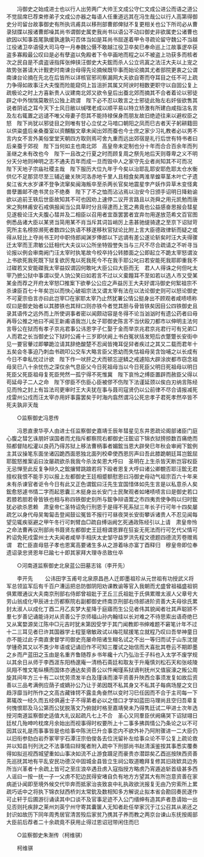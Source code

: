 <!-- { "loadSidebar": true } -->
　　冯御史之始成进士也以行人出劳两广大帅王文成公守仁文成公进公而语之道公不觉屈席巳荐束修弟子文成公亦器之每语人任重道远其在冯生哉公以行人高第得御史分司留台故事御史有所执讯甫具以移刑部曹郎俾狱不复更相关也公下所司必从曹录狱牒以报诸曹郎噪其尚书谓御史属吏我尚书以语公不动曰御史非欲属吏公诸曹也欲因以知事首尾孰缓孰速孰可否体当如是耳尚书屈遂着甲令寻疏论留守魏公不当越江役诸卫卒语侵大司马夺一月奉魏公慑不敢越江役卫卒矣巳奉命巡上江故事逻卒获盗多寡殿最公叹曰是必有孽盗以免殿者下令卒画地而程之以不被盗上功获多而核者次之民自是不虞盗诬指挥张绅挟汪御史大夫鋐而杀人公立讯寘之法汪大夫以上宠之故势张甚请大计觐吏时南谏台母得先论摘候既毕事而始论摘其尤者部院更衷之公谓南谏台论摘在先北在后皆所以详核官邪司察漏网大夫欲自寄而夺耳目之任不可上疏力争得如故事汪大夫愎而险能窥伺上旨沮折其属又阿谀时相数更职守以自固公复上疏极论之时上方喜新贵人议建南北郊又欲令皇后出蚕北郊而摘其不合者着论以邪徒辟之中外惴惴莫敢抗公独上疏谓　陛下必不忍以敢言之士邪徒此殆左右奸佞欲售其说者阴诋之耳今天下士风日敝以缄嘿老成以顺平易以特立矫激有所建白咸指沽名言及左右辄置之远谴不唯父母妻子怨其不能持禄保身而朋友故旧绝迹往来以避权臣之怒　陛下尚犹以邪徒目之则唯有甘心立仗之马喑口朝阳之凤而巳古者天子躬耕籍田以供粢盛后亲桑蚕室以资黼黻文章未闻出郊而蚕也今士庶之家少习礼教者必以男不言内女不言外美俗堂堂天朝四方取则焉可舍九重而远出郊宿是礼行后世有特书者曰后亲蚕于郊视　陛下当何如主也南北郊　高皇帝未定制也分十年而合合百余年而列圣继之未有改也今　陛下一且改之行夏之时而顾复周之祭先地后天则尊卑之义不明分天分地则神明之志不通夫百年而成一旦而毁中人之家守先业者尚知其不可而况　陛下天地子宗庙社稷主哉　陛下服历大位九年于今矣以治耶乱耶安耶危耶太仓水衡供亿不足那贷尽至三辅近畿关陜河洛赤地千里人且相食矣两淮旱蝗草茎木叶亡孑遗矣江省大水岁课不登争流窜矣闽海叛卒至杀两长官矣地震星孛产妖作异草木变怪禽兽孽置邮不绝书灵台不绝奏　陛下了不之恤而沾沾焉以治安今日颁手诏明日降勑谕欲以追前王轶后世臣故知其不可也因劝上速停二议开言路且以尧舜之用元凯勉而唐宋之狥林甫安石戒俱报闻当公具草时分且得逮而上宽之弗竟也公益感奋思报会彗星见遂极论汪大夫腹心彗并及二相臣以召用者宜亟罢罢者宜弃勿用遂放范希文百官图例悉品诸大臣以某贤当简用某不肖当斥其词旨峭厉上恚甚驰缇骑逮之至京下诏狱苛究所主名榜掠濒死者数四公执语不移遂移秋官狱论比附上言大臣德政律斩而疑之或得从轻比上夺尚书王时中职侍郎闻渊岁俸郎以下远谪有差公遂论斩矣时汪大夫得骤迁太宰而王肃敏公廷相代大夫议以公所坐特毁誉失当与三尺不尽合疏请之不听寻当论报以例会审南阙门汪太宰时执笔故今校卒持公转膝面之公即起立不跪太宰怒谓汝上书欲死我死既下狱复欲厉鬼以死我死今不在我手耶公叱曰若安能死我耶即重我不过磔若又安能磔我太宰益奴谓囚何敢叱大臣公曰大臣而无　君人人得诛之何但叱太宰乃摭公狱中事谓以受人饷公笑曰如若言不过以义槖饘耳不至如若以选人市又受某某金而荐之开府太宰怒□推案下欲拳公公应之声益厉王大夫好谓冯御史何絮祖宗不杀谏臣百七十年矣岂以而快心破祖宗法又谓太宰有法在以法论御史则可以怒论御史不可夏宗伯言亦曰此岂宰□在家耶太宰乃止然犹署公情公挺身出不顾观者咸啧啧称叹曰是御史始者以其膝铁也其辩口则亦铁今者觉其胆与骨皆铁矣因目公四铁御史且录其语传之远外而上所使诇事者密以闻颇动容是冬得不论当汹汹时有遗公药者曰毋再辱公推之地曰不闻王新甫语我岂儿女子耶御史陈言不当伏殴刀都市以伸明主法何言辱公在狱而有孝子京兆君事公讳恩字子仁娶于金而举京兆君京兆君行可有兄弟□人而君之长当御史公下狱时公甫十三岁即伏阙上书白冤状括发短后衣蹩蹩长安街中见一要官轝过即攀跪泣请其辞绝酸楚不忍闻皆掩耳促舁者疾过之其又二载而君年十五矣会冬事迫乃刺血书疏叩公交车大略言臣父恩幼而失怙祖母吴含饴哺之以长成有今日不幸私忧过计欲　陛下作一吠肝之犬而顿忘逆鳞之戒遽陷大辟涂炭都市窃念祖母吴巳八十余忧伤之深仅余气息臣父今日死祖母当以今日死臣父明日死祖母以明日死臣父死臣祖母复死臣焭然一孤宁得不死惟冀　陛下哀怜之缚臣置辟而赦臣父得以苟延母子二人之命　陛下僇臣不伤臣心臣被僇不伤陛下法谨延颈以俟白刃纳言陈经见而怜之封上有旨法司更审时王大夫犹在事与聂司寇贤仍以公前律不尽合请报减死戍雷州公戍而汪太宰亦用奸事露罢矣于时海内翕然谓冯公死忠孝子君死孝然卒皆不死夫孰非天哉 

　　○监察御史冯恩传 

　　冯恩直隶华亭人由进士任监察御史嘉靖壬辰年彗星见东井恩疏论阁部诸臣门庭心腹之彗乞诛朋奸误国者而尤指斥都察院右都御史汪鋐诏下锦衣狱搒掠数百痛绝而殒都督陆松灌以良药乃得苏狱上移法曹柄事者媚鋐当恩大辟癸巳年秋会审阙下鋐例主其议操笔东面坐诸囚跪西面恩独北面列校牵使西恩厉声曰吾此膝跪朝廷耳岂鋐屈耶鋐怒推案诟曰汝屡疏欲杀我我今杀汝矣恩大呼曰　圣明在上生杀皆天断岂容权臣无忌惮至此反复争辩久之鋐攘臂跳踉若将下殴者恩复大呼曰诸公卿覩否耶汪鋐无君擅权我恨不能手刃以报上左都御史王廷相蹙额慰恩曰冯御史母动气祖宗百六十年来未有杀谏官者讵令今日有此又正色谓鋐曰汪先生宜国惜体如先生言是以私意杀人矣鋐愈怒遽书情二字而起恩囊三木挺身出长安门士民聚观者如堵啧啧言曰是御史若口若膝若胆若骨皆铁也相与称四铁御史刻所与鋐争辩语鬻之市四夷贡使争购以归时鋐犹必欲杀恩赖　肃皇帝仁圣特诏免行刑恩于是得不死系狱三年长子行可年十四矣屡疏乞以身代母吴匍匐击登闻鼓讼冤皆不报行可昼夜哭长安街攀诉诸贵人不忍见闻每望见辄疾驱避之甲午冬行可刺臂血□疏自缚诣阙乞死通政陈经引以上请　肃皇帝怜之命法曹再议刑部尚书聂贤左都御史王廷相谓恩罪在狂妄无死法而行可乞代父情可矜诏免死戍雷州士大夫闻者咸举手相庆太史邹守益罗洪先程文德题四德流芳卷赠焉谓　君仁臣直母慈子孝也恩寓高要诸生多从之游着咏亦富丁酉释归　穆皇帝即位奉遗诏录忠贤恩年巳踰七十即其家拜大理寺丞致仕卒 

　　○河南道监察御史北泉蓝公田墓志铭（李开先） 

　　李开先 
　　公讳田字玉甫号北泉原昌邑人迁即墨祖珍从元世祖有功授武义将军总领监军后有千百户漕运把总防御阴阳劝课教谕等官入我朝而尤盛曾祖福盛祖铜俱累赠通议大夫南京刑部右侍郎曾祖妣于玊丘三氏祖妣于氏俱累赠太淑人父章号大劳山翁成化甲辰进士历都察院右副都御史终南京刑部右侍郎进阶资善大夫母徐氏累封太淑人以成化丁酉二月乙亥梦大星降于庭寤而生公见者伟其貌闻者壮其声聪颕不羣七岁善记诵能诗对从资善公于京师福山孙内翰珪以长对难之不待思索出语奇绝巳又从寓婺源吴江陈中□元吉时犹未第因受学于其门闻教即书绅难题不窘笔计年不过十二三耳见者巳许其国器学士程篁墩敏政试以梅花赋援笔立就程乃叹曰吾举神童日亦不能过此子南直隶督学司御史亮屡命陪诸生糊名试之不出一等归而试于山东沈提学锺奇其又以不类少年语或记诵旧作不可知三覆试之始信而大喜批其卷云不期即墨之乡而产蓝田之玉由是名重齐鲁随荐乡书年纔十六乃弘治壬子科也入太学不废学规以其余日从师于李西涯东阳杨邃庵一清杨石斋廷和取友于升庵慎刘松石天和张岐陵凤翔不惟文笔纵横而国体亦通达矣资善公以忤阉瑾系狱谪判抚州又值宸濠之叛公周旋其间年方三十有二以忧劳须发半白及瑾诛而濠平资善升陜西佥事须发复如故后资善以三品考满例应荫子或嫡孙公乃让于弟因既不私其身又不私其子每病场屋之文日趋浮靡当时所作之文高古藏锋锷不露圭角奋然以变时习巳任因而不合于主司每一下苐辄改一经久而五经俱遍士子不得苐者必以之借口才学如蓝田马理尚且空归吾辈复何愧恨耶及马公第而公犹脱落文乃俯就时格至嘉靖癸未乃得隽廷试二甲进士次年选授河南道监察御史适值大礼议起疏凡七上不合　圣心又同羣臣伏阙痛哭下诏狱翊日廷杖几殆呻吟枕席月余始出而视事得时权要所上十二事多拂舆情公乃条论之以不可因其议礼是而事事皆是也给事中陈洸巳升佥事恋内不欲外补乃阿附骤进一二大臣仍以旧衔参劾白岩乔冢宰宇石潭汪宗伯俊各去位洸留补左给事众论不平公复上疏论救并以知县刊列洸之不法事情曰辩冤者附入疏中下刑部尚书赵清溪鉴按其事悉实覆奏得如拟巡视西城望重如山事决如流不止游食蹑足而豪贵亦潜踪矣乙酉巡按陕西资善先巡抚其地有平乱安民功德汉中固城金县皆立生祠公取道瞻拜复修其旧政欵具边务所当兴革者十余疏上皆可之至庄浪卒遇丑虏入寇指授方略虏乃宵遁追斩首级甚多西人谣曰一按一抚一子一父虏不犯边民得安堵自负有地方方望其大有所岂意资善在家病逝讣闻即至境外候交代毕奔而抵家治丧致哀中礼执政欲洸报复无由乃穷索所上累疏巧诋中之将执下锦衣狱西桥刘太常鈗及数相知多方解说止拟本省会勘回奏民遂作可止轩于后圃游衍诵读其中口谈不及官事足迹不入公门缙绅有造其庐者恳请始一出见否则托疾辞之莱州刘英宁州守寄其囊箧人无知者赴任举家沉于江公召其从弟还之封识如故历下同年周秀居官清苦殁后家贫乃携其子养而教之两京台谏山东抚按阁部大臣前后荐者二十余疏竟不获用止得过恩诏冠带闲住而巳 

　　○监察御史朱淛传（柯维骐） 

　　柯维骐 
